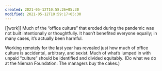 ```yaml
---
created: 2021-05-12T10:58:26+05:30
modified: 2021-05-12T10:59:17+05:30
---
```

[[work]]
Much of the “office culture” that eroded during the pandemic was not built intentionally or thoughtfully. It hasn’t benefited everyone equally; in many cases, it’s actually been harmful.

Working remotely for the last year has revealed just how much of office culture is accidental, arbitrary, and sexist. Much of what’s lumped in with unpaid “culture” should be identified and divided equitably. (Do what we do at the Nieman Foundation: The managers buy the cakes.)

